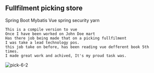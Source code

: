 ## Fullfilment picking store
 Spring Boot Mybatis Vue spring security yarn
```
This is a compile version to vue
Once I have been worked on John Doe mart
Has there job being made that on a picking fullfilment
I was take a lead technology pos.
this job take on before, has been reading vue defferent book 5th times.
I made great work and achived, It's my proud task was.

```
![pick-6-2](https://user-images.githubusercontent.com/82093656/120873733-48386880-c5de-11eb-8e16-facb626b1fd3.gif)